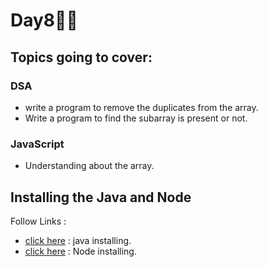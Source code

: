 # Day8🧑‍💻
## Topics going to cover: 
### DSA
- write a program to remove the duplicates from the array.
- Write a program to find the subarray is present or not.

### JavaScript
- Understanding about the array.

## Installing the Java and Node 
Follow Links : 
- [click here](https://www.java.com/en/download/help/download_options.html) : java installing.
- [click here](https://nodejs.org/en/download) : Node installing.